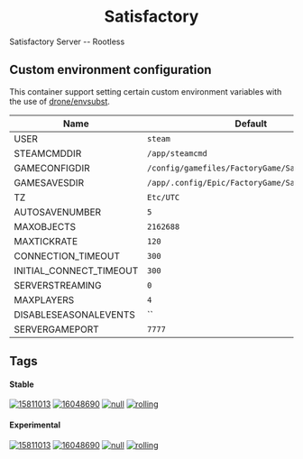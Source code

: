 <!---
NOTE: AUTO-GENERATED FILE
to edit this file, instead edit its template at: ./github/scripts/templates/container/README.md.j2
-->
<div align="center">

# Satisfactory

</div>

Satisfactory Server -- Rootless

## Custom environment configuration

This container support setting certain custom environment variables with the use of [drone/envsubst](https://github.com/drone/envsubst).

| Name                    | Default                                         |
|-------------------------|-------------------------------------------------|
| USER                    | `steam`                                         |
| STEAMCMDDIR             | `/app/steamcmd`                                 |
| GAMECONFIGDIR           | `/config/gamefiles/FactoryGame/Saved`           |
| GAMESAVESDIR            | `/app/.config/Epic/FactoryGame/Saved/SaveGames` |
| TZ                      | `Etc/UTC`                                       |
| AUTOSAVENUMBER          | `5`                                             |
| MAXOBJECTS              | `2162688`                                       |
| MAXTICKRATE             | `120`                                           |
| CONNECTION_TIMEOUT      | `300`                                           |
| INITIAL_CONNECT_TIMEOUT | `300`                                           |
| SERVERSTREAMING         | `0`                                             |
| MAXPLAYERS              | `4`                                             |
| DISABLESEASONALEVENTS   | ``                                              |
| SERVERGAMEPORT          | `7777`                                          |

## Tags

#### Stable



[![15811013](https://img.shields.io/badge/15811013-blue?style=flat-square)](https://github.com/shamubernetes/containers/pkgs/container/satisfactory/287812016?tag=15811013)
 [![16048690](https://img.shields.io/badge/16048690-blue?style=flat-square)](https://github.com/shamubernetes/containers/pkgs/container/satisfactory/291119273?tag=16048690)
 [![null](https://img.shields.io/badge/null-blue?style=flat-square)](https://github.com/shamubernetes/containers/pkgs/container/satisfactory/287878382?tag=null)
 [![rolling](https://img.shields.io/badge/rolling-green?style=flat-square)](https://github.com/shamubernetes/containers/pkgs/container/satisfactory/291119273?tag=rolling)

#### Experimental



 [![15811013](https://img.shields.io/badge/15811013-blue?style=flat-square)](https://github.com/shamubernetes/containers/pkgs/container/satisfactory-experimental/287811402?tag=15811013)
 [![16048690](https://img.shields.io/badge/16048690-blue?style=flat-square)](https://github.com/shamubernetes/containers/pkgs/container/satisfactory-experimental/291125157?tag=16048690)
 [![null](https://img.shields.io/badge/null-blue?style=flat-square)](https://github.com/shamubernetes/containers/pkgs/container/satisfactory-experimental/287711899?tag=null)
 [![rolling](https://img.shields.io/badge/rolling-green?style=flat-square)](https://github.com/shamubernetes/containers/pkgs/container/satisfactory-experimental/291125157?tag=rolling)

